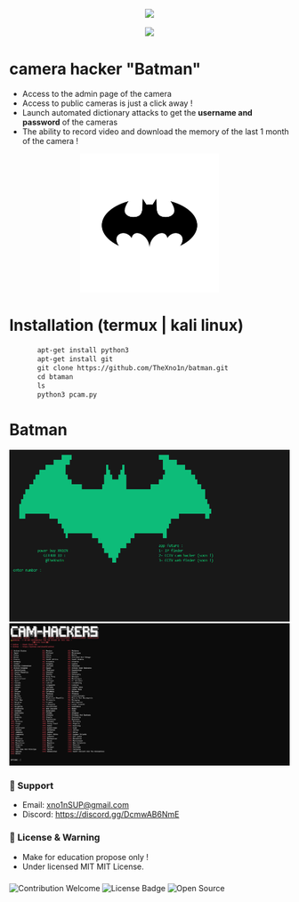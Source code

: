 <p align="center">
    <img src="https://img.shields.io/badge/version%200.1-camera%20hack-green" width="10%"/>
</p>
<p align="center">
    <img src="https://img.shields.io/badge/license-MIT-green" width="10%"/>
</p>


# camera hacker "Batman"

* Access to the admin page of the camera
* Access to public cameras is just a click away !
* Launch automated dictionary attacks to get the **username and password** of the cameras
* The ability to record video and download the memory of the last 1 month of the camera !

<p align="center"><img src="file/batmanLOGO.webp" width="250"/></p>



# Installation (termux | kali linux)
           apt-get install python3
           apt-get install git
           git clone https://github.com/TheXno1n/batman.git
           cd btaman
           ls
           python3 pcam.py

# Batman
 <img alt="main " src="https://raw.githubusercontent.com/theXNO1N/batman/main/file/batmanmain.png">
 <img alt="public cam " src="https://raw.githubusercontent.com/theXNO1N/batman/main/file/Bcam.png">

###
### 🧰 Support
- Email: <xno1nSUP@gmail.com>
- Discord: https://discord.gg/DcmwAB6NmE

###
### 📜 License & Warning
- Make for education propose only !
- Under licensed MIT MIT License.
###

<P>
  <img src="https://img.shields.io/badge/contributions-welcome-brightgreen.svg?style=flat" alt="Contribution Welcome">
  <img src="https://img.shields.io/badge/License-GPLv3-blue.svg" alt="License Badge">
  <img src="https://badges.frapsoft.com/os/v3/open-source.svg?v=103" alt="Open Source">
</p>